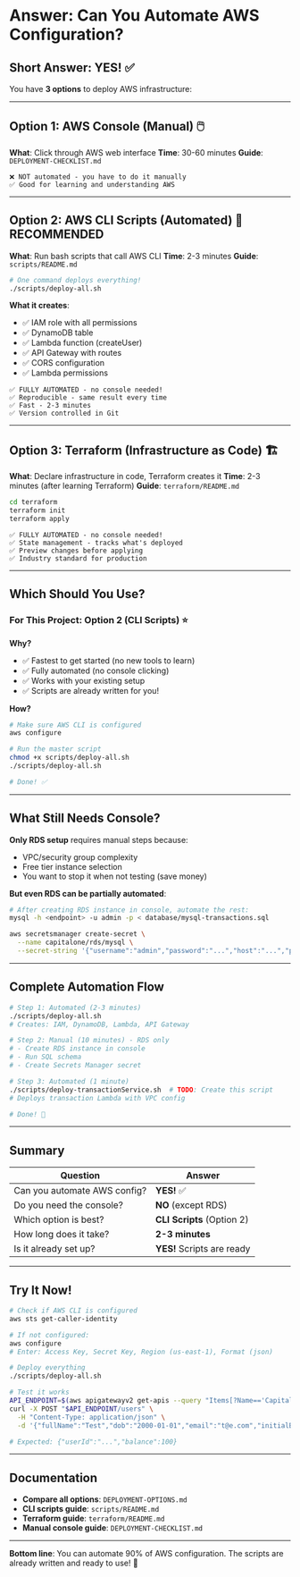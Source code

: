 # Answer: Can You Automate AWS Configuration?

## Short Answer: **YES!** ✅

You have **3 options** to deploy AWS infrastructure:

---

## Option 1: AWS Console (Manual) 🖱️
**What**: Click through AWS web interface
**Time**: 30-60 minutes
**Guide**: `DEPLOYMENT-CHECKLIST.md`

```
❌ NOT automated - you have to do it manually
✅ Good for learning and understanding AWS
```

---

## Option 2: AWS CLI Scripts (Automated) 🚀 **RECOMMENDED**
**What**: Run bash scripts that call AWS CLI
**Time**: 2-3 minutes
**Guide**: `scripts/README.md`

```bash
# One command deploys everything!
./scripts/deploy-all.sh
```

**What it creates**:
- ✅ IAM role with all permissions
- ✅ DynamoDB table
- ✅ Lambda function (createUser)
- ✅ API Gateway with routes
- ✅ CORS configuration
- ✅ Lambda permissions

```
✅ FULLY AUTOMATED - no console needed!
✅ Reproducible - same result every time
✅ Fast - 2-3 minutes
✅ Version controlled in Git
```

---

## Option 3: Terraform (Infrastructure as Code) 🏗️
**What**: Declare infrastructure in code, Terraform creates it
**Time**: 2-3 minutes (after learning Terraform)
**Guide**: `terraform/README.md`

```bash
cd terraform
terraform init
terraform apply
```

```
✅ FULLY AUTOMATED - no console needed!
✅ State management - tracks what's deployed
✅ Preview changes before applying
✅ Industry standard for production
```

---

## Which Should You Use?

### For This Project: **Option 2 (CLI Scripts)** ⭐

**Why?**
- ✅ Fastest to get started (no new tools to learn)
- ✅ Fully automated (no console clicking)
- ✅ Works with your existing setup
- ✅ Scripts are already written for you!

**How?**
```bash
# Make sure AWS CLI is configured
aws configure

# Run the master script
chmod +x scripts/deploy-all.sh
./scripts/deploy-all.sh

# Done! ✅
```

---

## What Still Needs Console?

**Only RDS setup** requires manual steps because:
- VPC/security group complexity
- Free tier instance selection
- You want to stop it when not testing (save money)

**But even RDS can be partially automated**:
```bash
# After creating RDS instance in console, automate the rest:
mysql -h <endpoint> -u admin -p < database/mysql-transactions.sql

aws secretsmanager create-secret \
  --name capitalone/rds/mysql \
  --secret-string '{"username":"admin","password":"...","host":"...","port":3306}'
```

---

## Complete Automation Flow

```bash
# Step 1: Automated (2-3 minutes)
./scripts/deploy-all.sh
# Creates: IAM, DynamoDB, Lambda, API Gateway

# Step 2: Manual (10 minutes) - RDS only
# - Create RDS instance in console
# - Run SQL schema
# - Create Secrets Manager secret

# Step 3: Automated (1 minute)
./scripts/deploy-transactionService.sh  # TODO: Create this script
# Deploys transaction Lambda with VPC config

# Done! 🎉
```

---

## Summary

| Question | Answer |
|----------|--------|
| Can you automate AWS config? | **YES!** ✅ |
| Do you need the console? | **NO** (except RDS) |
| Which option is best? | **CLI Scripts** (Option 2) |
| How long does it take? | **2-3 minutes** |
| Is it already set up? | **YES!** Scripts are ready |

---

## Try It Now!

```bash
# Check if AWS CLI is configured
aws sts get-caller-identity

# If not configured:
aws configure
# Enter: Access Key, Secret Key, Region (us-east-1), Format (json)

# Deploy everything
./scripts/deploy-all.sh

# Test it works
API_ENDPOINT=$(aws apigatewayv2 get-apis --query "Items[?Name=='CapitalOne-Banking-API'].ApiEndpoint" --output text --region us-east-1)
curl -X POST "$API_ENDPOINT/users" \
  -H "Content-Type: application/json" \
  -d '{"fullName":"Test","dob":"2000-01-01","email":"t@e.com","initialBalance":100}'

# Expected: {"userId":"...","balance":100}
```

---

## Documentation

- **Compare all options**: `DEPLOYMENT-OPTIONS.md`
- **CLI scripts guide**: `scripts/README.md`
- **Terraform guide**: `terraform/README.md`
- **Manual console guide**: `DEPLOYMENT-CHECKLIST.md`

---

**Bottom line**: You can automate 90% of AWS configuration. The scripts are already written and ready to use! 🚀
